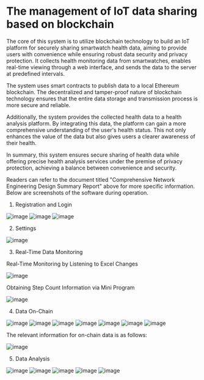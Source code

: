 # The management of IoT data sharing based on blockchain
The core of this system is to utilize blockchain technology to build an IoT platform for securely sharing smartwatch health data, aiming to provide users with convenience while ensuring robust data security and privacy protection. It collects health monitoring data from smartwatches, enables real-time viewing through a web interface, and sends the data to the server at predefined intervals.

The system uses smart contracts to publish data to a local Ethereum blockchain. The decentralized and tamper-proof nature of blockchain technology ensures that the entire data storage and transmission process is more secure and reliable.

Additionally, the system provides the collected health data to a health analysis platform. By integrating this data, the platform can gain a more comprehensive understanding of the user's health status. This not only enhances the value of the data but also gives users a clearer awareness of their health.

In summary, this system ensures secure sharing of health data while offering precise health analysis services under the premise of privacy protection, achieving a balance between convenience and security.

Readers can refer to the document titled "Comprehensive Network Engineering Design Summary Report" above for more specific information. Below are screenshots of the software during operation.

1. Registration and Login

![image](https://github.com/user-attachments/assets/f185652a-0898-4da4-9bfe-1ab75076bd60)
![image](https://github.com/user-attachments/assets/17f9b47a-94b7-4fc5-9447-828f128542f2)
![image](https://github.com/user-attachments/assets/3908ef8b-2c25-4e4f-9f1d-169be4c61b69)


2. Settings

![image](https://github.com/user-attachments/assets/65dc770b-de79-46b1-8005-095225e1a239)


3. Real-Time Data Monitoring

Real-Time Monitoring by Listening to Excel Changes

![image](https://github.com/user-attachments/assets/e73066d8-d1f4-4e75-b99b-b68e2812edd2)

Obtaining Step Count Information via Mini Program

![image](https://github.com/user-attachments/assets/84809f0c-f7f5-4cc1-abdb-a6fe942cbfbc)


4. Data On-Chain

![image](https://github.com/user-attachments/assets/11209bda-0040-4a30-9f97-367aa44e5120)
![image](https://github.com/user-attachments/assets/7b3d6fad-7c19-4f68-bcb2-eff77bb947e9)
![image](https://github.com/user-attachments/assets/91f2db92-5fdb-4f9b-ae3c-6093c5190efb)
![image](https://github.com/user-attachments/assets/bbd30e2e-9d8e-44a1-8f84-8e42adfde676)
![image](https://github.com/user-attachments/assets/c72105dd-5c83-4b37-bc01-3caf3bb2cfea)
![image](https://github.com/user-attachments/assets/ae032792-b3d9-4730-9336-3a7edf2a7dc1)
![image](https://github.com/user-attachments/assets/6e907337-8374-416d-91db-d990c534382b)

The relevant information for on-chain data is as follows:

![image](https://github.com/user-attachments/assets/9c83ee7c-3e9f-4294-a2fa-2b47e1ae8bc9)


5. Data Analysis

![image](https://github.com/user-attachments/assets/ab35e39b-f48a-4839-8400-39c9e712dab5)
![image](https://github.com/user-attachments/assets/2e2cc493-d330-4d24-855b-460ddf8e0c47)
![image](https://github.com/user-attachments/assets/9f86e5e1-1884-405b-a2ff-a496fcd08099)
![image](https://github.com/user-attachments/assets/c47c06ae-e62d-4168-b973-4249867b3c5d)
![image](https://github.com/user-attachments/assets/8787239f-e530-43f3-8f0d-c6e953a5bed5)











